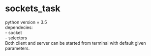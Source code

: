 # sockets_task
python version = 3.5 \
dependecies: \
    - socket \
    - selectors \
Both client and server can be started from terminal with 
default given parameters.
